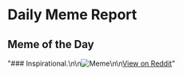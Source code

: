 # Daily Meme Report

## Meme of the Day
"### Inspirational.\n\n![Meme](https://i.redd.it/o66wo9unh3le1.png)\n\n[View on Reddit](https://redd.it/1ix2y40)"
